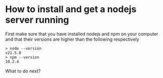 # How to install and get a nodejs server running

First make sure that you have installed nodejs and npm 
on your computer and that their versions are higher 
than the following respectively

```
> node --version
v21.5.0
> npm --version
10.2.4
```
What to do next?